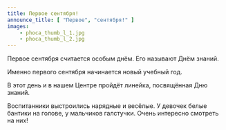 ```yaml
---
title: Первое сентября!
announce_title: [ "Первое", "сентября!" ]
images:
    - phoca_thumb_l_1.jpg
    - phoca_thumb_l_2.jpg
---
```


Первое сентября считается особым днём. Его называют Днём знаний. 

Именно первого сентября начинается новый учебный год.

В этот день и в нашем Центре пройдёт линейка, посвящённая Дню знаний. 

<!--more-->
Воспитанники выстроились нарядные и весёлые. У девочек белые бантики на голове, у мальчиков галстучки. Очень интересно смотреть на них!

